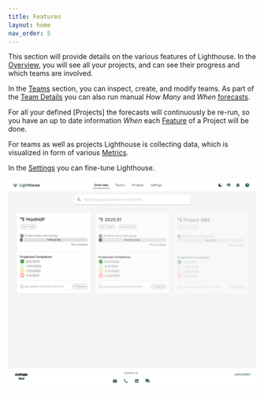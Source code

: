 ```yaml
---
title: Features
layout: home
nav_order: 5
---
```


This section will provide details on the various features of Lighthouse. In the [Overview](./overview/overview.html), you will see all your projects, and can see their progress and which teams are involved.

In the [Teams](./teams/teams.html) section, you can inspect, create, and modify teams. As part of the [Team Details](./teams/detail.html) you can also run manual *How Many* and *When* [forecasts](../concepts/montecarlosimulations.html).

For all your defined [Projects] the forecasts will continuously be re-run, so you have an up to date information *When* each [Feature](../concepts/concepts.html) of a Project will be done.

For teams as well as projects Lighthouse is collecting data, which is visualized in form of various [Metrics](./metrics/metrics.html).

In the [Settings](./settings/settings.html) you can fine-tune Lighthouse.

![Lighthouse Overview](../assets/features/overview.png)